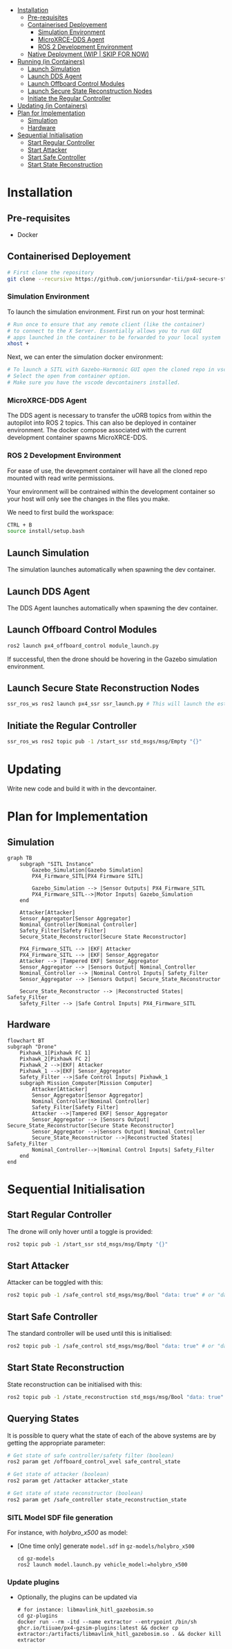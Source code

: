 <!--toc:start-->
- [Installation](#installation)
  - [Pre-requisites](#pre-requisites)
  - [Containerised Deployement](#containerised-deployement)
    - [Simulation Environment](#simulation-environment)
    - [MicroXRCE-DDS Agent](#microxrce-dds-agent)
    - [ROS 2 Development Environment](#ros-2-development-environment)
  - [Native Deployment (WIP | SKIP FOR NOW)](#native-deployment-wip-skip-for-now)
- [Running (in Containers)](#running-in-containers)
  - [Launch Simulation](#launch-simulation)
  - [Launch DDS Agent](#launch-dds-agent)
  - [Launch Offboard Control Modules](#launch-offboard-control-modules)
  - [Launch Secure State Reconstruction Nodes](#launch-secure-state-reconstruction-nodes)
  - [Initiate the Regular Controller](#initiate-the-regular-controller)
- [Updating (in Containers)](#updating-in-containers)
- [Plan for Implementation](#plan-for-implementation)
  - [Simulation](#simulation)
  - [Hardware](#hardware)
- [Sequential Initialisation](#sequential-initialisation)
  - [Start Regular Controller](#start-regular-controller)
  - [Start Attacker](#start-attacker)
  - [Start Safe Controller](#start-safe-controller)
  - [Start State Reconstruction](#start-state-reconstruction)
<!--toc:end-->

# Installation

## Pre-requisites

- Docker

## Containerised Deployement

```bash
# First clone the repository
git clone --recursive https://github.com/juniorsundar-tii/px4-secure-state-reconstruction.git
```

### Simulation Environment

To launch the simulation environment. First run on your host terminal:

```bash
# Run once to ensure that any remote client (like the container)
# to connect to the X Server. Essentially allows you to run GUI
# apps launched in the container to be forwarded to your local system
xhost +
```

Next, we can enter the simulation docker environment:

```bash
# To launch a SITL with Gazebo-Harmonic GUI open the cloned repo in vscode. 
# Select the open from container option.
# Make sure you have the vscode devcontainers installed.
```


### MicroXRCE-DDS Agent

The DDS agent is necessary to transfer the uORB topics from within the
autopilot into ROS 2 topics. This can also be deployed in container
environment. The docker compose associated with the current development container spawns MicroXRCE-DDS.


### ROS 2 Development Environment

For ease of use, the devepment container will have all the cloned repo mounted with read write permissions.

Your environment will be contrained within the development container so your host will only see the changes in the files you make.

We need to first build the workspace:

```bash
CTRL + B
source install/setup.bash
```

## Launch Simulation
The simulation launches automatically when spawning the dev container.

## Launch DDS Agent
The DDS Agent launches automatically when spawning the dev container.


## Launch Offboard Control Modules

```bash
ros2 launch px4_offboard_control module_launch.py
```

If successful, then the drone should be hovering in the Gazebo simulation
environment.

## Launch Secure State Reconstruction Nodes

```bash
ssr_ros_ws ros2 launch px4_ssr ssr_launch.py # This will launch the estimator and filter
```

## Initiate the Regular Controller

```bash
ssr_ros_ws ros2 topic pub -1 /start_ssr std_msgs/msg/Empty "{}"
```

# Updating

Write new code and build it with in the devcontainer.

# Plan for Implementation



## Simulation

```mermaid
graph TB
    subgraph "SITL Instance"
        Gazebo_Simulation[Gazebo Simulation]
        PX4_Firmware_SITL[PX4 Firmware SITL]

        Gazebo_Simulation --> |Sensor Outputs| PX4_Firmware_SITL
        PX4_Firmware_SITL-->|Motor Inputs| Gazebo_Simulation
    end

    Attacker[Attacker]
    Sensor_Aggregator[Sensor Aggregator]
    Nominal_Controller[Nominal Controller]
    Safety_Filter[Safety Filter]
    Secure_State_Reconstructor[Secure State Reconstructor]

    PX4_Firmware_SITL --> |EKF| Attacker
    PX4_Firmware_SITL --> |EKF| Sensor_Aggregator
    Attacker --> |Tampered EKF| Sensor_Aggregator
    Sensor_Aggregator --> |Sensors Output| Nominal_Controller
    Nominal_Controller --> |Nominal Control Inputs| Safety_Filter
    Sensor_Aggregator --> |Sensors Output| Secure_State_Reconstructor
    
    Secure_State_Reconstructor --> |Reconstructed States| Safety_Filter
    Safety_Filter --> |Safe Control Inputs| PX4_Firmware_SITL
```

## Hardware

```mermaid
flowchart BT
subgraph "Drone"
    Pixhawk_1[Pixhawk FC 1]
    Pixhawk_2[Pixhawk FC 2]
    Pixhawk_2 -->|EKF| Attacker
    Pixhawk_1 -->|EKF| Sensor_Aggregator
    Safety_Filter -->|Safe Control Inputs| Pixhawk_1
    subgraph Mission_Computer[Mission Computer]
        Attacker[Attacker]
        Sensor_Aggregator[Sensor Aggregator] 
        Nominal_Controller[Nominal Controller]
        Safety_Filter[Safety Filter]
        Attacker -->|Tampered EKF| Sensor_Aggregator
        Sensor_Aggregator --> |Sensors Output| Secure_State_Reconstructor[Secure State Reconstructor]
        Sensor_Aggregator -->|Sensors Output| Nominal_Controller
        Secure_State_Reconstructor -->|Reconstructed States| Safety_Filter
        Nominal_Controller-->|Nominal Control Inputs| Safety_Filter
    end  
end
```

# Sequential Initialisation

## Start Regular Controller

The drone will only hover until a toggle is provided:

```bash
ros2 topic pub -1 /start_ssr std_msgs/msg/Empty "{}"
```

## Start Attacker

Attacker can be toggled with this:

```bash
ros2 topic pub -1 /safe_control std_msgs/msg/Bool "data: true" # or "data: false"
```

## Start Safe Controller

The standard controller will be used until this is initialised:

```bash
ros2 topic pub -1 /safe_control std_msgs/msg/Bool "data: true" # or "data: false"
```

## Start State Reconstruction

State reconstruction can be initialised with this:

```bash
ros2 topic pub -1 /state_reconstruction std_msgs/msg/Bool "data: true" # or "data: false"
```

## Querying States

It is possible to query what the state of each of the above systems are by
getting the appropriate parameter:

```bash
# Get state of safe controller/safety filter (boolean)
ros2 param get /offboard_control_xvel safe_control_state

# Get state of attacker (boolean)
ros2 param get /attacker attacker_state

# Get state of state reconstructor (boolean)
ros2 param get /safe_controller state_reconstruction_state
```


### SITL Model SDF file generation
For instance, with _holybro_x500_ as model:
- [One time only] generate `model.sdf` in `gz-models/holybro_x500`
  ```
  cd gz-models
  ros2 launch model.launch.py vehicle_model:=holybro_x500
  ```

### Update plugins
- Optionally, the plugins can be updated via
  ```
  # for instance: libmavlink_hitl_gazebosim.so
  cd gz-plugins
  docker run --rm -itd --name extractor --entrypoint /bin/sh ghcr.io/tiiuae/px4-gzsim-plugins:latest && docker cp extractor:/artifacts/libmavlink_hitl_gazebosim.so . && docker kill extractor
